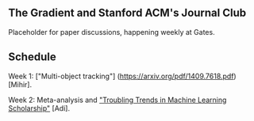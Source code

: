## The Gradient and Stanford ACM's Journal Club

Placeholder for paper discussions, happening weekly at Gates.

## Schedule

Week 1: ["Multi-object tracking"] (https://arxiv.org/pdf/1409.7618.pdf) [Mihir].

Week 2: Meta-analysis and ["Troubling Trends in Machine Learning Scholarship"](https://arxiv.org/pdf/1807.03341.pdf) [Adi].
